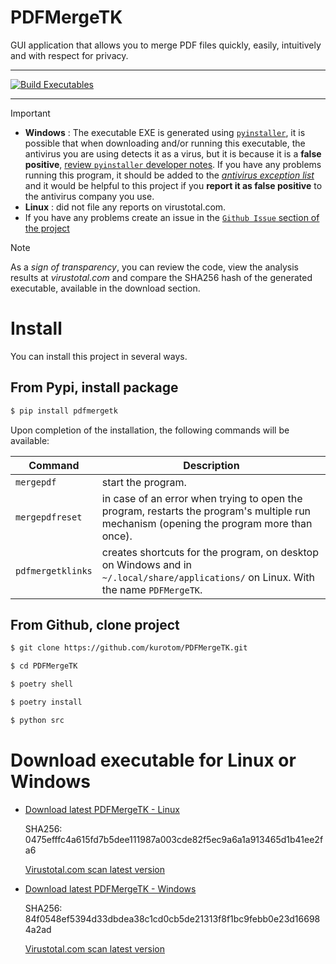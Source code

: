 # PDFMergeTK

GUI application that allows you to merge PDF files quickly, easily, intuitively and with respect for privacy.

---

[![Build Executables](https://github.com/kurotom/PDFMergeTK/actions/workflows/build.yml/badge.svg)](https://github.com/kurotom/PDFMergeTK/actions/workflows/build.yml)

---

> [!IMPORTANT]
> * **Windows** : The executable EXE is generated using [`pyinstaller`](https://pyinstaller.org/en/stable/), it is possible that when downloading and/or running this executable, the antivirus you are using detects it as a virus, but it is because it is a **false positive**, [review `pyinstaller` developer notes](https://github.com/pyinstaller/pyinstaller/blob/develop/.github/ISSUE_TEMPLATE/antivirus.md). If you have any problems running this program, it should be added to the <u>*antivirus exception list*</u> and it would be helpful to this project if you **report it as false positive** to the antivirus company you use.
> * **Linux** : did not file any reports on virustotal.com.
> * If you have any problems create an issue in the [`Github Issue` section of the project](https://github.com/kurotom/PDFMergeTK/issues)
>

> [!NOTE]
> As a *sign of transparency*, you can review the code, view the analysis results at *virustotal.com* and compare the SHA256 hash of the generated executable, available in the download section.
>


# Install

You can install this project in several ways.


## From Pypi, install package

```bash
$ pip install pdfmergetk
```

Upon completion of the installation, the following commands will be available:

| Command | Description |
|-|-|
| `mergepdf` | start the program. |
| `mergepdfreset` | in case of an error when trying to open the program, restarts the program's multiple run mechanism (opening the program more than once). |
| `pdfmergetklinks` | creates shortcuts for the program, on desktop on Windows and in `~/.local/share/applications/` on Linux. With the name `PDFMergeTK`.|


## From Github, clone project

```bash
$ git clone https://github.com/kurotom/PDFMergeTK.git

$ cd PDFMergeTK

$ poetry shell

$ poetry install

$ python src
```

# Download executable for Linux or Windows
* [Download latest PDFMergeTK - Linux](https://github.com/kurotom/PDFMergeTK/releases/download/v0.1.0-linux/PDFMergeTK)

  SHA256: 0475efffc4a615fd7b5dee111987a003cde82f5ec9a6a1a913465d1b41ee2fa6

  [Virustotal.com scan latest version](https://www.virustotal.com/gui/file/0475efffc4a615fd7b5dee111987a003cde82f5ec9a6a1a913465d1b41ee2fa6/detection)


* [Download latest PDFMergeTK - Windows](https://github.com/kurotom/PDFMergeTK/releases/download/v0.1.0-windows/PDFMergeTK.exe)

  SHA256: 84f0548ef5394d33dbdea38c1cd0cb5de21313f8f1bc9febb0e23d166984a2ad

  [Virustotal.com scan latest version](https://www.virustotal.com/gui/file/84f0548ef5394d33dbdea38c1cd0cb5de21313f8f1bc9febb0e23d166984a2ad/detection)
